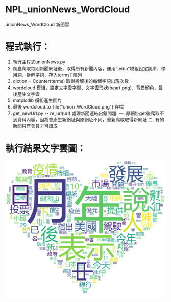 # NPL_unionNews_WordCloud
unionNews_WordCloud 新聞雲

# 程式執行：
1. 執行主程式unionNews.py
2. 爬蟲爬取每則新聞網址後，取得所有新聞內容，運用"jeiba"模組設定詞庫、停用詞、拆解字詞，存入terms[]陣列
3. diction = Counter(terms) 取得拆解後的每個字詞出現次數
4. wordcloud 模組，設定文字雲字型、文字雲形狀(heart.png)、背景顏色，最後產生文字雲
5. matplotlib 模組產生圖片
6. 最後 wordcloud.to_file("union_WordCloud.png") 存檔
7. get_newUrl.py -- re_url(url)
   處理新聞連結出錯問題:
   一. 原網址get後爬取不到資料內容，因為會產生新網址與原網址不同，重新爬取取得新網址
   二. 有的新聞只有會員才可讀取

# 執行結果文字雲圖：
![image](https://github.com/KAIHSU74/NPL_unionNews_WordCloud/blob/main/union_WordCloud.png)
